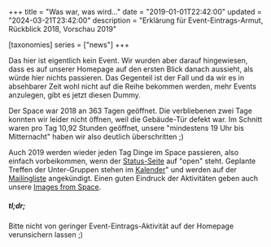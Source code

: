 +++
title = "Was war, was wird..."
date = "2019-01-01T22:42:00"
updated = "2024-03-21T23:42:00"
description = "Erklärung für Event-Eintrags-Armut, Rückblick 2018, Vorschau 2019"

[taxonomies]
series = ["news"]
+++

Das hier ist eigentlich kein Event. Wir wurden aber darauf hingewiesen, dass es auf unserer Homepage auf den ersten
Blick danach aussieht, als würde hier nichts passieren. Das Gegenteil ist der Fall und da wir es in absehbarer Zeit wohl
nicht auf die Reihe bekommen werden, mehr Events anzulegen, gibt es jetzt diesen Dummy.

Der Space war 2018 an 363 Tagen geöffnet. Die verbliebenen zwei Tage konnten wir leider nicht öffnen, weil die
Gebäude-Tür defekt war. Im Schnitt waren pro Tag 10,92 Stunden geöffnet, unsere "mindestens 19 Uhr bis Mitternacht"
haben wir also deutlich überschritten ;)

Auch 2019 werden wieder jeden Tag Dinge im Space passieren, also einfach vorbeikommen, wenn
der [Status-Seite](https://status.mainframe.io/) auf "open" steht. Geplante Treffen der Unter-Gruppen
stehen im [Kalender](@/events/calendar.md)" und werden auf der [Mailingliste](@/about/communication.md) angekündigt.
Einen guten Eindruck der Aktivitäten geben auch unsere [Images from Space](@/images/ifs/_index.md).

##### tl;dr;

Bitte nicht von geringer Event-Eintrags-Aktivität auf der Homepage verunsichern lassen ;)
